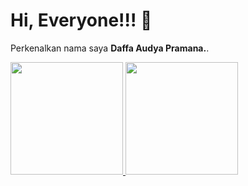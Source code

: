 # Hi, Everyone!!! 👋

Perkenalkan nama saya **Daffa Audya Pramana.**.  

<p align="left">
<a href="https://github.com/raulmahya123">
  <img height="180em" src="https://github-readme-stats-eight-theta.vercel.app/api?username=DaffaAudyaPramana&show_icons=true&theme=algolia&include_all_commits=true&count_private=true"/>
  <img height="180em" src="https://github-readme-stats-eight-theta.vercel.app/api/top-langs/?username=DaffaAudyaPramana&layout=compact&langs_count=8&theme=algolia"/>
</a>
</p>
